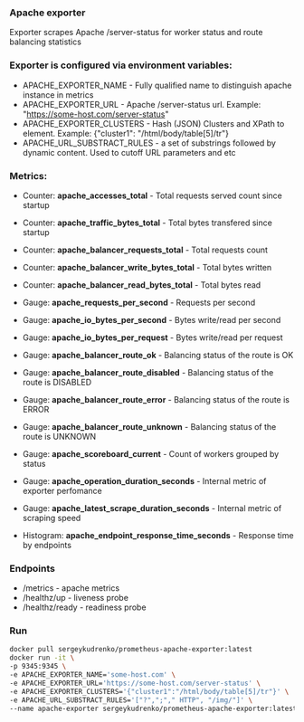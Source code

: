 ### Apache exporter 
Exporter scrapes Apache /server-status for worker status and route balancing statistics
 
### Exporter is configured via environment variables:
* APACHE_EXPORTER_NAME - Fully qualified name to distinguish apache instance in metrics
* APACHE_EXPORTER_URL - Apache /server-status url. Example: "https://some-host.com/server-status"
* APACHE_EXPORTER_CLUSTERS - Hash (JSON) Clusters and XPath to <TR> element. Example: {"cluster1": "/html/body/table[5]/tr"}
* APACHE_URL_SUBSTRACT_RULES - a set of substrings followed by dynamic content. Used to cutoff URL parameters and etc

### Metrics:
* Counter: **apache_accesses_total** - Total requests served count since startup
* Counter: **apache_traffic_bytes_total** - Total bytes transfered since startup
* Counter: **apache_balancer_requests_total** - Total requests count
* Counter: **apache_balancer_write_bytes_total**  - Total bytes written
* Counter: **apache_balancer_read_bytes_total**  - Total bytes read

* Gauge: **apache_requests_per_second** - Requests per second
* Gauge: **apache_io_bytes_per_second** - Bytes write/read per second
* Gauge: **apache_io_bytes_per_request** - Bytes write/read  per request
* Gauge: **apache_balancer_route_ok**  - Balancing status of the route is OK
* Gauge: **apache_balancer_route_disabled** - Balancing status of the route is DISABLED
* Gauge: **apache_balancer_route_error** - Balancing status of the route is ERROR
* Gauge: **apache_balancer_route_unknown** - Balancing status of the route is UNKNOWN
* Gauge: **apache_scoreboard_current** - Count of workers grouped by status
* Gauge: **apache_operation_duration_seconds** - Internal metric of exporter perfomance
* Gauge: **apache_latest_scrape_duration_seconds** - Internal metric of scraping speed

* Histogram: **apache_endpoint_response_time_seconds** - Response time by endpoints

### Endpoints
* /metrics - apache metrics
* /healthz/up - liveness probe
* /healthz/ready - readiness probe

### Run
```bash
docker pull sergeykudrenko/prometheus-apache-exporter:latest
docker run -it \
-p 9345:9345 \
-e APACHE_EXPORTER_NAME='some-host.com' \
-e APACHE_EXPORTER_URL='https://some-host.com/server-status' \
-e APACHE_EXPORTER_CLUSTERS='{"cluster1":"/html/body/table[5]/tr"}' \
-e APACHE_URL_SUBSTRACT_RULES='["?",";"," HTTP", "/img/"]' \
--name apache-exporter sergeykudrenko/prometheus-apache-exporter:latest
```
